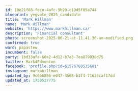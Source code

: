 ```yaml
---
id: 10e21f88-fece-4afc-9b99-c19d5f05a744
blueprint: yegvote_2025_candidate
title: 'Mark Hillman'
name: 'Mark Hillman'
website: 'https://www.markhillman.ca/'
description: 'Financial consultant'
photo: screenshot-2025-06-21-at-11.41.36-am-modified.png
confirmed: true
ward: papastew
incumbent: false
party: 1bd33afa-60a2-4d12-b7a3-7ea879030d75
twitter: Mark4Edmonton
facebook: 'profile.php?id=61576760535681'
instagram: markahillman
updated_by: 9c6b6866-e047-4568-b3f4-71623caf17dd
updated_at: 1750527775
---
```

